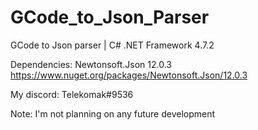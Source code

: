 # GCode_to_Json_Parser
GCode to Json parser | C# .NET Framework 4.7.2

Dependencies:
  Newtonsoft.Json 12.0.3 https://www.nuget.org/packages/Newtonsoft.Json/12.0.3
  
My discord: Telekomak#9536

Note: I'm not planning on any future development
